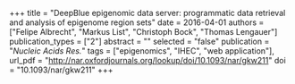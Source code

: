 +++
title = "DeepBlue epigenomic data server: programmatic data retrieval and analysis of epigenome region sets"
date = 2016-04-01
authors = ["Felipe Albrecht", "Markus List", "Christoph Bock", "Thomas Lengauer"]
publication_types = ["2"]
abstract = ""
selected = "false"
publication = "*Nucleic Acids Res.*"
tags = ["epigenomics", "IHEC", "web application"], 
url_pdf = "http://nar.oxfordjournals.org/lookup/doi/10.1093/nar/gkw211"
doi = "10.1093/nar/gkw211"
+++


